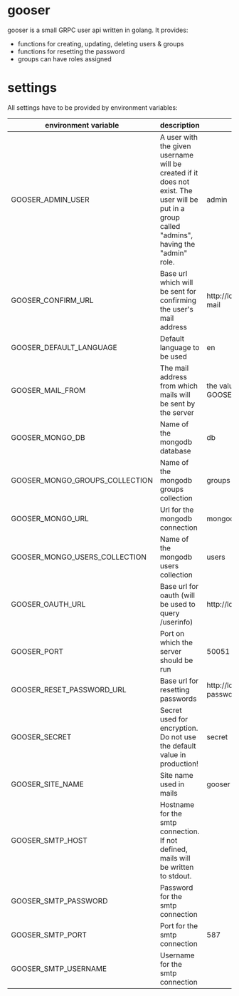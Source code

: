 gooser
======
gooser is a small GRPC user api written in golang. It provides:
* functions for creating, updating, deleting users & groups
* functions for resetting the password
* groups can have roles assigned

# settings
All settings have to be provided by environment variables:

| environment   variable         | description                                                                                                                                        | default                                |
|--------------------------------|----------------------------------------------------------------------------------------------------------------------------------------------------|----------------------------------------|
| GOOSER_ADMIN_USER              | A user with the given username will be created if it does not exist. The   user will be put in a group called "admins", having the "admin" role.   | admin                                  |
| GOOSER_CONFIRM_URL             | Base url which will be sent for confirming the user's mail address                                                                                 | http://localhost:1234/#/confirm-mail   |
| GOOSER_DEFAULT_LANGUAGE        | Default language to be used                                                                                                                        | en                                     |
| GOOSER_MAIL_FROM               | The mail address from which mails will be sent by the server                                                                                       | the value from GOOSER_SMTP_USERNAME    |
| GOOSER_MONGO_DB                | Name of the mongodb database                                                                                                                       | db                                     |
| GOOSER_MONGO_GROUPS_COLLECTION | Name of the mongodb groups collection                                                                                                              | groups                                 |
| GOOSER_MONGO_URL               | Url for the mongodb connection                                                                                                                     | mongodb://localhost:27017              |
| GOOSER_MONGO_USERS_COLLECTION  | Name of the mongodb users collection                                                                                                               | users                                  |
| GOOSER_OAUTH_URL               | Base url for oauth (will be used to query /userinfo)                                                                                               | http://localhost:4444                  |
| GOOSER_PORT                    | Port on which the server should be run                                                                                                             | 50051                                  |
| GOOSER_RESET_PASSWORD_URL      | Base url for resetting passwords                                                                                                                   | http://localhost:1234/#/reset-password |
| GOOSER_SECRET                  | Secret used for encryption. Do not use the default value in production!                                                                            | secret                                 |
| GOOSER_SITE_NAME               | Site name used in mails                                                                                                                            | gooser                                 |
| GOOSER_SMTP_HOST               | Hostname for the smtp connection. If not defined, mails will be written to stdout.                                                                 |                                        |
| GOOSER_SMTP_PASSWORD           | Password for the smtp connection                                                                                                                   |                                        |
| GOOSER_SMTP_PORT               | Port for the smtp connection                                                                                                                       | 587                                    |
| GOOSER_SMTP_USERNAME           | Username for the smtp connection                                                                                                                   |                                        |